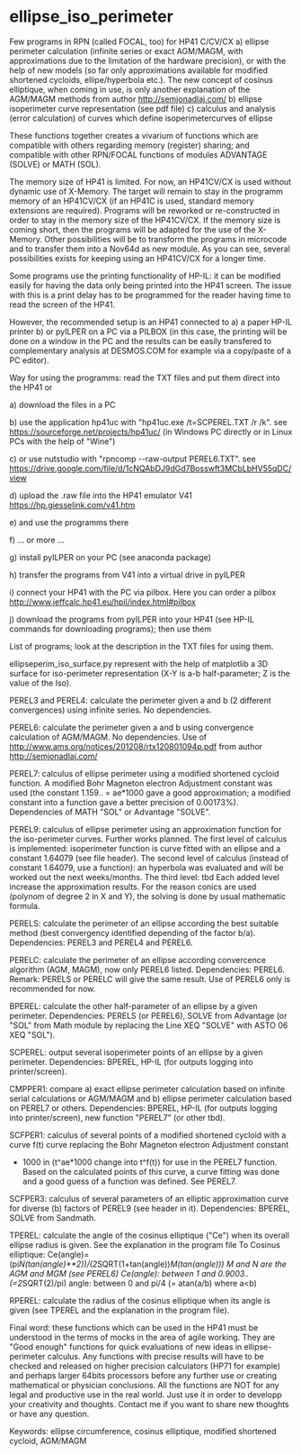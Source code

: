 # ellipse_iso_perimeter
Few programs in RPN (called FOCAL, too) for HP41 C/CV/CX 
a) ellipse perimeter calculation (infinite series or exact AGM/MAGM, with approximations due to the limitation of the hardware precision), 
     or with the help of new models (so far only approximations available for modified shortened cycloids, ellipe/hyperbola etc.).
     The new concept of cosinus elliptique, when coming in use, is only another explanation of the AGM/MAGM methods from author http://semjonadlaj.com/
b) ellipse isoperimeter curve representation (see pdf file)
c) calculus and analysis (error calculation) of curves which define isoperimetercurves of ellipse


These functions together creates a vivarium of functions which are compatible with others regarding memory (register) sharing; 
and compatible with other RPN/FOCAL functions of modules ADVANTAGE (SOLVE) or MATH (SOL).


The memory size of HP41 is limited. 
For now, an HP41CV/CX is used without dynamic use of X-Memory. 
The target will remain to stay in the programm memory of an HP41CV/CX 
(if an HP41C is used, standard memory extensions are required). 
Programs will be reworked or re-constructed in order to stay in the memory size of the HP41CV/CX. 
If the memory size is coming short, then the programs will be adapted for the use of the X-Memory. 
Other possibilities will be to transform the programs in microcode and to transfer them into a Nov64d as new module. 
As you can see, several possibilities exists for keeping using an HP41CV/CX for a longer time.


Some programs use the printing functionality of HP-IL: it can be modified easily for having the data only being printed into the HP41 screen. The issue with this is a print delay has to be programmed for the reader having time to read the screen of the HP41.


However, the recommended setup is an HP41 connected to 
a) a paper HP-IL printer 
b) or pyILPER on a PC via a PILBOX 
(in this case, the printing will be done on a window in the PC and the results can be easily transfered to complementary analysis 
at DESMOS.COM for example via a copy/paste of a PC editor).


Way for using the programms: read the TXT files and put them direct into the HP41 or

a) download the files in a PC

b) use the application hp41uc with "hp41uc.exe /t=SCPEREL.TXT /r /k". see https://sourceforge.net/projects/hp41uc/ 
   (in Windows PC directly or in Linux PCs with the help of "Wine")
   
c) or use nutstudio with "rpncomp --raw-output PEREL6.TXT". see https://drive.google.com/file/d/1cNQAbDJ9dGd7Bosswft3MCbLbHV55qDC/view
   
d) upload the .raw file into the HP41 emulator V41 https://hp.giesselink.com/v41.htm

e) and use the programms there

f) ... or more ...

g) install pyILPER on your PC (see anaconda package)

h) transfer the programs from V41 into a virtual drive in pyILPER

i) connect your HP41 with the PC via pilbox. Here you can order a pilbox http://www.jeffcalc.hp41.eu/hpil/index.html#pilbox

j) download the programs from pyILPER into your HP41 (see HP-IL commands for downloading programs); then use them


List of programs; look at the description in the TXT files for using them.


ellipseperim_iso_surface.py
represent with the help of matplotlib a 3D surface for iso-perimeter representation (X-Y is a-b half-parameter; Z is the value of the Iso).


PEREL3 and PEREL4: calculate the perimeter given a and b (2 different convergences) using infinite series. 
No dependencies.


PEREL6: calculate the perimeter given a and b using convergence calculation of AGM/MAGM. 
No dependencies.
Use of http://www.ams.org/notices/201208/rtx120801094p.pdf from author http://semjonadlaj.com/


PEREL7: calculus of ellipse perimeter using a modified shortened cycloid function. A modified Bohr Magneton electron Adjustment constant was used 
(the constant 1.159.. = ae*1000 gave a good approximation; a modified constant into a function gave a better precision of 0.00173%).
Dependencies of MATH "SOL" or Advantage "SOLVE".


PEREL9: calculus of ellipse perimeter using an approximation function for the iso-perimeter curves. Further works planned. 
The first level of calculus is implemented: isoperimeter function is curve fitted with an ellipse and a constant 1.64079 (see file header).
The second level of calculus (instead of constant 1.64079, use a function): an hyperbola was evaluated and will be worked out the next weeks/months.
The third level: tbd
Each added level increase the approximation results.
For the reason conics are used (polynom of degree 2 in X and Y), the solving is done by usual mathematic formula.


PERELS: calculate the perimeter of an ellipse according the best suitable method (best convergency identified depending of the factor b/a). 
Dependencies: PEREL3 and PEREL4 and PEREL6.


PERELC: calculate the perimeter of an ellipse according convercence algorithm (AGM, MAGM), now only PEREL6 listed.
Dependencies: PEREL6.
Remark: PERELS or PERELC will give the same result. Use of PEREL6 only is recommended for now.


BPEREL: calculate the other half-parameter of an ellipse by a given perimeter. 
Dependencies: PERELS (or PEREL6), SOLVE from Advantage 
(or "SOL" from Math module by replacing the Line 
XEQ "SOLVE" 
with 
ASTO 06
XEQ "SOL").


SCPEREL: output several isoperimeter points of an ellipse by a given perimeter. 
Dependencies: BPEREL, HP-IL (for outputs logging into printer/screen).


CMPPER1: compare 
a) exact ellipse perimeter calculation based on infinite serial calculations or AGM/MAGM and 
b) ellipse perimeter calculation based on PEREL7 or others.
Dependencies: BPEREL, HP-IL (for outputs logging into printer/screen), new function "PEREL7" (or other tbd).


SCFPER1: calculus of several points of a modified shortened cycloid with a curve f(t) curve replacing the Bohr Magneton electron Adjustment constant 
* 1000 in (t^ae*1000 change into t^f(t)) for use in the PEREL7 function. 
Based on the calculated points of this curve, a curve fitting was done and a good guess of a function was defined. See PEREL7.


SCFPER3: calculus of several parameters of an elliptic approximation curve for diverse (b) factors of PEREL9 (see header in it).
Dependencies: BPEREL, SOLVE from Sandmath. 


TPEREL: calculate the angle of the cosinus elliptique ("Ce") when its overall ellipse radius is given. See the explanation in the program file
To Cosinus elliptique: Ce(angle)=(pi*N(tan(angle)**2))/(2*SQRT(1+tan(angle))*M(tan(angle)))
  M and N are the AGM and MGM (see PEREL6)
  Ce(angle): between 1 and 0.9003.. (=2*SQRT(2)/pi)
  angle: between 0 and pi/4 (= atan(a/b) where a<b)


RPEREL: calculate the radius of the cosinus elliptique when its angle is given (see TPEREL and the explanation in the program file).


Final word: 
these functions which can be used in the HP41 must be understood in the terms of mocks in the area of agile working. 
They are "Good enough" functions for quick evaluations of new ideas in ellipse-perimeter calculus.
Any functions with precise results will have to be checked and released on higher precision calculators (HP71 for example) 
and perhaps larger 64bits processors before any further use or creating mathematical or physician conclusions.
All the functions are NOT for any legal and productive use in the real world. Just use it in order to developp your creativity and thoughts.
Contact me if you want to share new thoughts or have any question.


Keywords: ellipse circumference, cosinus elliptique, modified shortened cycloid, AGM/MAGM
